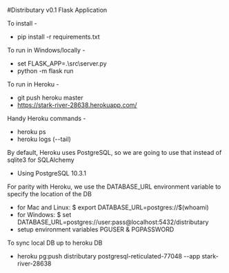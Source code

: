 #Distributary v0.1 Flask Application

To install -
- pip install -r requirements.txt

To run in Windows/locally - 
- set FLASK_APP=.\src\server.py
-  python -m flask run

To run in Heroku -
- git push heroku master
- https://stark-river-28638.herokuapp.com/

Handy Heroku commands -
- heroku ps
- heroku logs (--tail)

By default, Heroku uses PostgreSQL, so we are going to use that instead of sqlite3 for SQLAlchemy
- Using PostgreSQL 10.3.1

For parity with Heroku, we use the DATABASE_URL environment variable to specify the location of the DB
- for Mac and Linux:
$ export DATABASE_URL=postgres://$(whoami)
- for Windows:
$ set DATABASE_URL=postgres://user:pass@localhost:5432/distributary
- setup environment variables PGUSER & PGPASSWORD

To sync local DB up to heroku DB
- heroku pg:push distributary postgresql-reticulated-77048 --app stark-river-28638
